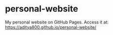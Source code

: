 # personal-website
My personal website on GitHub Pages.
Access it at: https://aditya800.github.io/personal-website/
